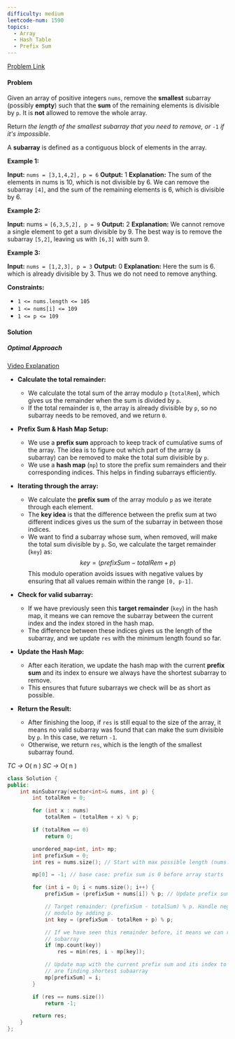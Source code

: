 ```yaml
---
difficulty: medium
leetcode-num: 1590
topics:
  - Array
  - Hash Table
  - Prefix Sum
---
```

[Problem Link](https://leetcode.com/problems/make-sum-divisible-by-p/)

#### Problem
Given an array of positive integers `nums`, remove the **smallest** subarray (possibly **empty**) such that the **sum** of the remaining elements is divisible by `p`. It is **not** allowed to remove the whole array.

Return _the length of the smallest subarray that you need to remove, or_ `-1` _if it's impossible_.

A **subarray** is defined as a contiguous block of elements in the array.

**Example 1:**

**Input:** `nums = [3,1,4,2], p = 6`
**Output:** 1
**Explanation:** The sum of the elements in nums is 10, which is not divisible by 6. We can remove the subarray `[4]`, and the sum of the remaining elements is 6, which is divisible by 6.

**Example 2:**

**Input:** nums = `[6,3,5,2], p = 9`
**Output:** 2
**Explanation:** We cannot remove a single element to get a sum divisible by 9. The best way is to remove the subarray `[5,2]`, leaving us with `[6,3]` with sum 9.

**Example 3:**

**Input:** `nums = [1,2,3], p = 3`
**Output:** 0
**Explanation:** Here the sum is 6. which is already divisible by 3. Thus we do not need to remove anything.

**Constraints:**

- `1 <= nums.length <= 105`
- `1 <= nums[i] <= 109`
- `1 <= p <= 109`

#### Solution

##### Optimal Approach

[Video Explanation](https://youtu.be/5jpCEfRI1sM)

- **Calculate the total remainder:**
    
    - We calculate the total sum of the array modulo `p` (`totalRem`), which gives us the remainder when the sum is divided by `p`.
    - If the total remainder is `0`, the array is already divisible by `p`, so no subarray needs to be removed, and we return `0`.
- **Prefix Sum & Hash Map Setup:**
    
    - We use a **prefix sum** approach to keep track of cumulative sums of the array. The idea is to figure out which part of the array (a subarray) can be removed to make the total sum divisible by `p`.
    - We use a **hash map** (`mp`) to store the prefix sum remainders and their corresponding indices. This helps in finding subarrays efficiently.
- **Iterating through the array:**
    
    - We calculate the **prefix sum** of the array modulo `p` as we iterate through each element.
    - The **key idea** is that the difference between the prefix sum at two different indices gives us the sum of the subarray in between those indices.
    - We want to find a subarray whose sum, when removed, will make the total sum divisible by `p`. So, we calculate the target remainder (`key`) as: 
	    $$
	    key=(prefixSum−totalRem+p)%p\text{key} = (\text{prefixSum} - \text{totalRem} + p) \% pkey=(prefixSum−totalRem+p)%p
	    $$
		This modulo operation avoids issues with negative values by ensuring that all values remain within the range `[0, p-1]`.
- **Check for valid subarray:**
    
    - If we have previously seen this **target remainder** (`key`) in the hash map, it means we can remove the subarray between the current index and the index stored in the hash map.
    - The difference between these indices gives us the length of the subarray, and we update `res` with the minimum length found so far.
- **Update the Hash Map:**
    
    - After each iteration, we update the hash map with the current **prefix sum** and its index to ensure we always have the shortest subarray to remove.
    - This ensures that future subarrays we check will be as short as possible.
- **Return the Result:**
    
    - After finishing the loop, if `res` is still equal to the size of the array, it means no valid subarray was found that can make the sum divisible by `p`. In this case, we return `-1`.
    - Otherwise, we return `res`, which is the length of the smallest subarray found.

*TC ->* O( n )
*SC ->* O( n )

```cpp title=Code
class Solution {
public:
    int minSubarray(vector<int>& nums, int p) {
        int totalRem = 0;

        for (int x : nums)
            totalRem = (totalRem + x) % p;

        if (totalRem == 0)
            return 0;

        unordered_map<int, int> mp;
        int prefixSum = 0;
        int res = nums.size(); // Start with max possible length (nums.size())

        mp[0] = -1; // base case: prefix sum is 0 before array starts

        for (int i = 0; i < nums.size(); i++) {
            prefixSum = (prefixSum + nums[i]) % p; // Update prefix sum modulo p

            // Target remainder: (prefixSum - totalSum) % p. Handle negative
            // modulo by adding p.
            int key = (prefixSum - totalRem + p) % p;

            // If we have seen this remainder before, it means we can remove a
            // subarray
            if (mp.count(key))
                res = min(res, i - mp[key]);

            // Update map with the current prefix sum and its index to ensure we
            // are finding shortest subaarray
            mp[prefixSum] = i;
        }

        if (res == nums.size())
            return -1;

        return res;
    }
};
```